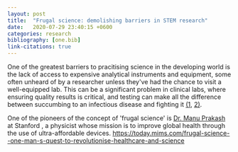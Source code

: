 ```yaml
---
layout: post
title:  "Frugal science: demolishing barriers in STEM research"
date:   2020-07-29 23:40:15 +0600
categories: research
bibliography: [one.bib]
link-citations: true
---
```


One of the greatest barriers to pracitising science in the developing world is the lack of access to expensive analytical instruments and equipment, some often unheard of by a researcher unless they've had the chance to visit a well-equipped lab. This can be a significant problem in clinical labs, where ensuring quality results is critical, and testing can make all the difference between succumbing to an infectious disease and fighting it [(1](https://labmedicineblog.com/2017/11/06/the-challenges-of-clinical-laboratories-in-developing-countries/), [2)](https://pubmed.ncbi.nlm.nih.gov/10703780/).

One of the pioneers of the concept of 'frugal science' is [Dr. Manu Prakash](https://ui.adsabs.harvard.edu/abs/2018APS..MARP61004P/abstract) at Stanford , a physicist whose mission is to improve global health through the use of ultra-affordable devices. https://today.mims.com/frugal-science--one-man-s-quest-to-revolutionise-healthcare-and-science

